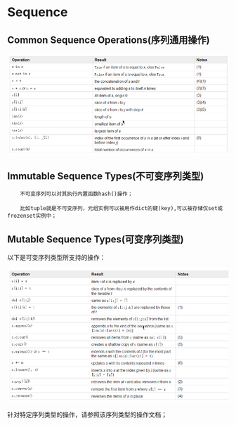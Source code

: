 # Sequence 

## Common Sequence Operations(序列通用操作)
![Common_Sequence_Operations](images/Common_Sequence_Operations.png)

## Immutable Sequence Types(不可变序列类型)

        不可变序列可以对其执行内置函数hash()操作；

        比如tuple就是不可变序列，元组实例可以被用作dict的键(key),可以被存储仅set或frozenset实例中；


## Mutable Sequence Types(可变序列类型)
以下是可变序列类型所支持的操作：

![Mutable_Sequence_Operations](images/Mutable_Sequence_Operations.png)


针对特定序列类型的操作，请参照该序列类型的操作文档；


